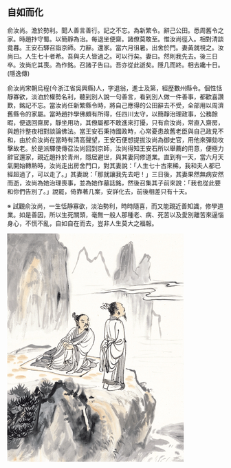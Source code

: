 ## 自如而化

俞汝尚。澹於勢利。聞人善言善行。記之不忘。為新繁令。辭己公田。悉周舊令之家。時趙抃守蜀。以簡靜為治。每退坐便齋。諸僚莫敢至。惟汝尚徑入。相對清談竟暮。王安石驛召詣京師。力辭。還家。當六月徂暑。出舍於門。妻黃就視之。汝尚曰。人生七十者希。吾與夫人皆過之。可以行矣。妻曰。然則我先去。後三日卒。汝尚庀其喪。為作銘。召諸子告曰。吾亦從此逝矣。隱几而終。相去纔十日。(隱逸傳) 

俞汝尚宋朝烏程(今浙江省吳興縣)人，字退翁，進士及第，經歷數州縣令。個性恬靜寡欲，淡泊於權勢名利，聽到別人說一句善言，看到別人做一件善事，都歡喜讚歎，銘記不忘。當汝尚任新繁縣令時，將自己應得的公田辭去不受，全部用以周濟舊縣令的家屬。當時趙抃學佛頗有所得，任四川太守，以簡靜治理政事，公務餘暇，便退回齋房，靜坐用功，其僚屬都不敢進來打擾，只有俞汝尚，常直入齋房，與趙抃整夜相對談論佛法。當王安石秉持國政時，心常憂患故舊老臣與自己政見不和，由於俞汝尚在當時有清高聲望，王安石便想提拔汝尚為御史官，用他來彈劾攻擊故老。於是派驛使傳召汝尚回到京師，汝尚得知王安石所以舉薦的用意，便極力辭官還家，親近趙抃於青州，隱居避世，與其妻同修道業。直到有一天，當六月天氣開始轉熱時，汝尚走出房舍門口，對其妻說：「人生七十古來稀，我和夫人都已經超過了，可以走了。」其妻說：「那就讓我先去吧！」三日後，其妻果然無病安然而逝，汝尚為她治理喪事，並為她作墓誌銘，然後召集其子前來說：「我也從此要和你們告別了。」說罷，倚靠著几案，安詳化去，前後相差只有十天。 

※ 試觀俞汝尚，一生恬靜寡欲，淡泊勢利，時時隨喜，而又能親近善知識，修學道業。如是善因，所以生死關頭，毫無一般人那種老、病、死苦以及愛別離苦來逼惱身心，不慌不亂，自如自在而去，豈非人生莫大之福報。

![自如而化](自如而化.gif)
